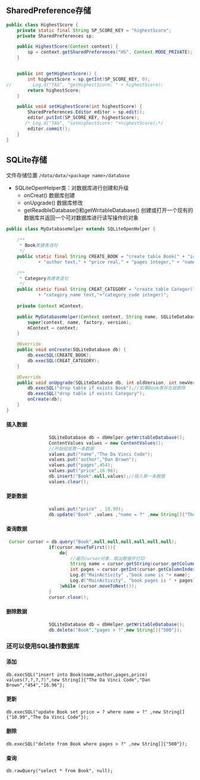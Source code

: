 ## SharedPreference存储

```Java
public class HighestScore {
    private static final String SP_SCORE_KEY = "highestScore";
    private SharedPreferences sp;

    public HighestScore(Context context) {
        sp = context.getSharedPreferences("HS", Context.MODE_PRIVATE);
    }


    public int getHighestScore() {
        int highestScore = sp.getInt(SP_SCORE_KEY, 0);
//        Log.d("TAG", "getHighestScore: " + highestScore);
        return highestScore;
    }

    public void setHighestScore(int highestScore) {
        SharedPreferences.Editor editor = sp.edit();
        editor.putInt(SP_SCORE_KEY, highestScore);
       /* Log.d("TAG", "setHighestScore: "+highestScore);*/
        editor.commit();
    }
}
```

## SQLite存储

文件存储位置 `/data/data/<package name>/database`

* SQLiteOpenHelper类：对数据库进行创建和升级
    * onCreat() 数据库创建
    * onUpgrade() 数据库修改
    * getReadbleDatabase()和getWritableDatabase() 创建或打开一个现有的数据库并返回一个可对数据库进行读写操作的对象
    
```Java
public class MyDatabaseHelper extends SQLiteOpenHelper {

    /**
     * Book表建表语句
     */
    public static final String CREATE_BOOK = "create table Book(" + "id integer primary key autoincrement,"
            + "author text," + "price real," + "pages integer," + "name text)";

    /**
     * Category表建表语句
     */
    public static final String CREAT_CATEGORY = "create table Categor(" + "id integer primay key autoincrement," 
            + "category_name text,"+"category_code integer)";
    
    private Context mContext;

    public MyDatabaseHelper(Context context, String name, SQLiteDatabase.CursorFactory factory, int version) {
        super(context, name, factory, version);
        mContext = context;
    }

    @Override
    public void onCreate(SQLiteDatabase db) {
        db.execSQL(CREATE_BOOK);
        db.execSQL(CREAT_CATEGORY);
    }

    @Override
    public void onUpgrade(SQLiteDatabase db, int oldVersion, int newVersion) {
        db.execSQL("drop table if exists Book");//如果Book表存在就删除
        db.execSQL("drop table if exists Category");
        onCreate(db);
    }
}
```
#### 插入数据

```Java
                SQLiteDatabase db = dbHelper.getWritableDatabase();
                ContentValues values = new ContentValues();
                //开始组装第一条数据
                values.put("name","The Da Vinci Code");
                values.put("author","Dan Brown");
                values.put("pages",454);
                values.put("price",16.96);
                db.insert("Book",null,values);//插入第一条数据
                values.clear();
```
                
#### 更新数据
```Java
                values.put("price" , 10.99);
                db.update("Book" ,values ,"name = ?" ,new String[]{"The Da Vinci Code"});
```
#### 查询数据
```Java
 Cursor cursor = db.query("Book",null,null,null,null,null,null);
                if(cursor.moveToFirst()){
                    do{
                        //遍历cursor对象，取出数据并打印
                        String name = cursor.getString(cursor.getColumnIndex("name"));
                        int pages = cursor.getInt(cursor.getColumnIndex("pages"));
                        Log.d("MainActivity" ,"book name is "+ name);
                        Log.d("MainActivity", "book pages is " + pages);
                    }while (cursor.moveToNext());
                }
                cursor.close();
```
#### 删除数据
```Java
                SQLiteDatabase db = dbHelper.getWritableDatabase();
                db.delete("Book","pages > ?",new String[]{"500"});
```
### 还可以使用SQL操作数据库

#### 添加
`db.execSQL("insert into Book(name,author,pages,price) values(?,?,?,?)",new String[]{"The Da Vinci Code","Dan Brown","454","16.96"};`
#### 更新
`db.execSQL("update Book set price = ? where name = ?" ,new String[]{"10.99","The Da Vinci Code"});`
#### 删除
`db.execSQL("delete from Book where pages > ?" ,new String[]{"500"});`
#### 查询
`db.rawQuery("select * from Book", null);`
